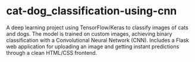 # cat-dog_classification-using-cnn
A deep learning project using TensorFlow/Keras to classify images of cats and dogs. The model is trained on custom images, achieving binary classification with a Convolutional Neural Network (CNN). Includes a Flask web application for uploading an image and getting instant predictions through a clean HTML/CSS frontend.
